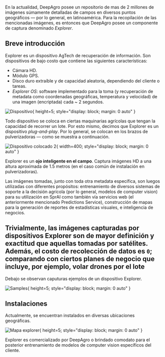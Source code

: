 En la actualidad, DeepAgro posee un repositorio de mas de 2 millones de imágenes súmamente detalladas de campos en diversos puntos geográficos — por lo general, en latinoamérica. Para la recopilación de las mencionadas imágenes, es entonces que DeepAgro posee un componente de captura denominado *Explorer*.

## Breve introducción

Explorer es un dispositivo AgTech de recuperación de información. Son dispositivos de bajo costo que contiene las siguientes características:

- Cámara HD.
- Módulo GPS.
- Disco duro extraíble y de capacidad aleatoria, dependiendo del cliente o tareas.
- *Explorer OS*: software implementado para la toma (y recuperación de metadata como coordenadas geográficas, temperatura y velocidad) de una imagen (encriptada) cada ~ 2 segundos.

![Dispositivo](./../img/explorer/device.png "Dispositivo"){ height=5; style="display: block; margin: 0 auto" }

Todo dispositivo se coloca en ciertas maquinarias agrícolas que tengan la capacidad de recorrer un lote. Por esto mismo, decimos que Explorer es un dispositivo *plug-and-play*. Por lo general, se colocan en los brazos de pulverizadoras — como se muestra a continuación.

![Dispositivo colocado 2](./../img/explorer/plugged-2.jpeg "Dispositivo colocado 2"){ width=400; style="display: block; margin: 0 auto" }

Explorer es un **ojo inteligente en el campo**. Captura imágenes HD a una altura aproximada de 1.5 metros (en el caso común de instalación en pulverizadoras). 

Las imágenes tomadas, junto con toda otra metadata específica, son luegos utilizadas con diferentes propósitos: entrenamiento de diversos sistemas de soporte a la decisión agrícola (por lo general, modelos de computer vision) para su utilización en SprAI como también vía servicios web (el anteriormente mencionado Predictions Service), construcción de mapas para la generación de reportes de estadísticas visuales, e inteligencia de negocios.

Trivialmente, las imágenes capturadas por dispositivos Explorer son de mayor definición y exactitud que aquellas tomadas por satélites. Además, el **costo de recolección** de datos es **```0```**; comparando con ciertos planes de negocio que incluye, por ejemplo, volar drones por el lote
---

Debajo se observan caputuras ejemplos de un dispositivo Explorer.

![Samples](./../img/explorer/samples.png "Samples"){ height=5; style="display: block; margin: 0 auto" }

## Instalaciones

Actualmente, se encuentran instalados en diversas ubicaciones geográficas.

![Mapa explorer](./../img/explorer/map.png "Mapa explorer"){ height=5; style="display: block; margin: 0 auto" }

Explorer es comercializado por DeepAgro o brindado comodato para el posterior entrenamiento de modelos de computer vision específicos del cliente.
